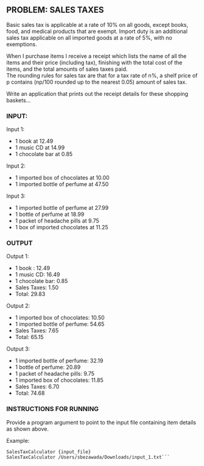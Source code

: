 ## PROBLEM: SALES TAXES
 
Basic sales tax is applicable at a rate of 10% on all goods, except books, food, and medical products that are exempt. 
Import duty is an additional sales tax applicable on all imported goods at a rate of 5%, with no exemptions.
 
When I purchase items I receive a receipt which lists the name of all the items and their price (including tax), 
finishing with the total cost of the items, and the total amounts of sales taxes paid.  
The rounding rules for sales tax are that for a tax rate of n%, a shelf price of p contains 
(np/100 rounded up to the nearest 0.05) amount of sales tax.
 
Write an application that prints out the receipt details for these shopping baskets...

### INPUT:
 
Input 1:
- 1 book at 12.49
- 1 music CD at 14.99
- 1 chocolate bar at 0.85
 
Input 2:
- 1 imported box of chocolates at 10.00
- 1 imported bottle of perfume at 47.50
 
Input 3:
- 1 imported bottle of perfume at 27.99
- 1 bottle of perfume at 18.99
- 1 packet of headache pills at 9.75
- 1 box of imported chocolates at 11.25
 
### OUTPUT
 
Output 1:
- 1 book : 12.49
- 1 music CD: 16.49
- 1 chocolate bar: 0.85
- Sales Taxes: 1.50
- Total: 29.83
 
Output 2:
- 1 imported box of chocolates: 10.50
- 1 imported bottle of perfume: 54.65
- Sales Taxes: 7.65
- Total: 65.15
 
Output 3:
- 1 imported bottle of perfume: 32.19
- 1 bottle of perfume: 20.89
- 1 packet of headache pills: 9.75
- 1 imported box of chocolates: 11.85
- Sales Taxes: 6.70
- Total: 74.68

### INSTRUCTIONS FOR RUNNING
Provide a program argument to point to the input file containing 
item details as shown above.

Example: 
```
SalesTaxCalculator {input_file}
SalesTaxCalculator /Users/sbezawada/Downloads/input_1.txt```
